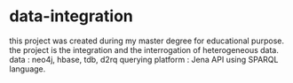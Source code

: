 data-integration
================

this project was created during my master degree for educational purpose.
the project is the integration and the interrogation of heterogeneous data.
data : neo4j, hbase, tdb, d2rq
querying platform : Jena API using SPARQL language.
